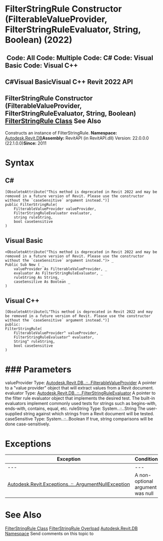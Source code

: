 # FilterStringRule Constructor (FilterableValueProvider, FilterStringRuleEvaluator, String, Boolean) (2022)

﻿
 Code: All Code: Multiple Code: C# Code: Visual Basic Code: Visual C++   
---  
C#Visual BasicVisual C++
Revit 2022 API  
---  
FilterStringRule Constructor (FilterableValueProvider, FilterStringRuleEvaluator, String, Boolean)  
[FilterStringRule Class](166d75f9-1088-3275-2219-867c1142d8da.md "FilterStringRule Class") See Also  
---  
Constructs an instance of FilterStringRule. 
**Namespace:** [Autodesk.Revit.DB](87546ba7-461b-c646-cbb1-2cb8f5bff8b2.md "Autodesk.Revit.DB Namespace")**Assembly:** RevitAPI (in RevitAPI.dll) Version: 22.0.0.0 (22.1.0.0)**Since:** 2011 
# Syntax
C#  
---  
```text
[ObsoleteAttribute("This method is deprecated in Revit 2022 and may be removed in a future version of Revit. Please use the constructor without the `caseSensitive` argument instead.")]
public FilterStringRule(
	FilterableValueProvider valueProvider,
	FilterStringRuleEvaluator evaluator,
	string ruleString,
	bool caseSensitive
)
```
  
Visual Basic  
---  
```text
<ObsoleteAttribute("This method is deprecated in Revit 2022 and may be removed in a future version of Revit. Please use the constructor without the `caseSensitive` argument instead.")> _
Public Sub New ( _
	valueProvider As FilterableValueProvider, _
	evaluator As FilterStringRuleEvaluator, _
	ruleString As String, _
	caseSensitive As Boolean _
)
```
  
Visual C++  
---  
```text
[ObsoleteAttribute(L"This method is deprecated in Revit 2022 and may be removed in a future version of Revit. Please use the constructor without the `caseSensitive` argument instead.")]
public:
FilterStringRule(
	FilterableValueProvider^ valueProvider, 
	FilterStringRuleEvaluator^ evaluator, 
	String^ ruleString, 
	bool caseSensitive
)
```
  
# ### Parameters
valueProvider
    Type: [Autodesk.Revit.DB..::..FilterableValueProvider](50829fa2-03f1-9d4b-a3cd-2935d3bf8a8c.md "FilterableValueProvider Class") A pointer to a "value provider" object that will extract values from a Revit document. 
evaluator
    Type: [Autodesk.Revit.DB..::..FilterStringRuleEvaluator](ba8dad25-3f85-1fbb-a164-323c3750018c.md "FilterStringRuleEvaluator Class") A pointer to the filter rule evaluator object that implements the desired test. The built-in evaluators implement commonly used tests for strings such as begins-with, ends-with, contains, equal, etc. 
ruleString
    Type: System..::..String The user-supplied string against which strings from a Revit document will be tested. 
caseSensitive
    Type: System..::..Boolean If true, string comparisons will be done case-sensitively. 
# Exceptions
| Exception | Condition |
| --- | --- |
| --- | --- |
| [Autodesk.Revit.Exceptions..::..ArgumentNullException](631e1424-60f4-929b-4e52-dda9dcd26316.md "ArgumentNullException Class") | A non-optional argument was null |

# See Also
[FilterStringRule Class](166d75f9-1088-3275-2219-867c1142d8da.md "FilterStringRule Class")
[FilterStringRule Overload](2073eb67-0305-7ce2-c337-3bb2307b6f90.md "FilterStringRule Constructor")
[Autodesk.Revit.DB Namespace](87546ba7-461b-c646-cbb1-2cb8f5bff8b2.md "Autodesk.Revit.DB Namespace")
Send comments on this topic to 